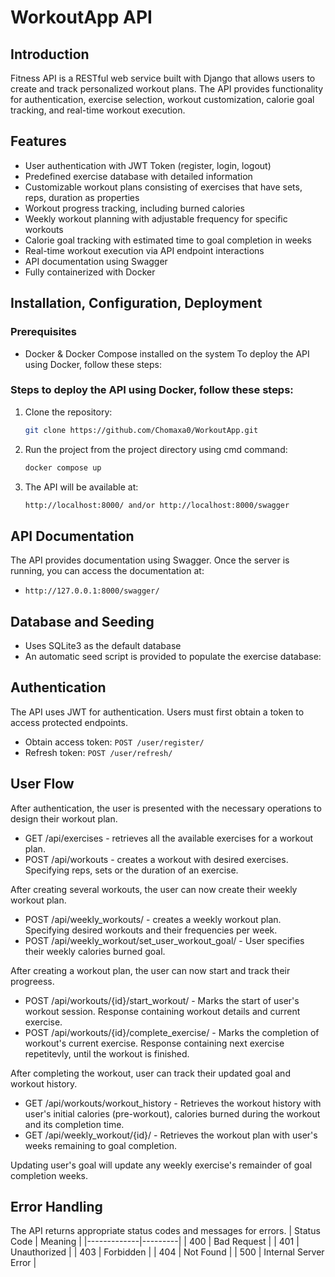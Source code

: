# WorkoutApp API

## Introduction
Fitness API is a RESTful web service built with Django that allows users to create and track personalized workout plans. The API provides functionality for authentication, exercise selection, workout customization, calorie goal tracking, and real-time workout execution.

## Features
- User authentication with JWT Token (register, login, logout)
- Predefined exercise database with detailed information
- Customizable workout plans consisting of exercises that have sets, reps, duration as properties
- Workout progress tracking, including burned calories
- Weekly workout planning with adjustable frequency for specific workouts
- Calorie goal tracking with estimated time to goal completion in weeks
- Real-time workout execution via API endpoint interactions
- API documentation using Swagger
- Fully containerized with Docker

## Installation, Configuration, Deployment
### Prerequisites
- Docker & Docker Compose installed on the system
To deploy the API using Docker, follow these steps:

### Steps to deploy the API using Docker, follow these steps:
1. Clone the repository:
   ```sh
   git clone https://github.com/Chomaxa0/WorkoutApp.git
   ```
2. Run the project from the project directory using cmd command:
   ```sh
   docker compose up
   ```
3. The API will be available at:
   ```sh
   http://localhost:8000/ and/or http://localhost:8000/swagger
   ```

## API Documentation
The API provides documentation using Swagger. Once the server is running, you can access the documentation at:
- `http://127.0.0.1:8000/swagger/`

## Database and Seeding
- Uses SQLite3 as the default database
- An automatic seed script is provided to populate the exercise database:

## Authentication
The API uses JWT for authentication. Users must first obtain a token to access protected endpoints.
- Obtain access token: `POST /user/register/`
- Refresh token: `POST /user/refresh/`

## User Flow
After authentication, the user is presented with the necessary operations to design their workout plan.

* GET /api/exercises - retrieves all the available exercises for a workout plan.
* POST /api/workouts - creates a workout with desired exercises. Specifying reps, sets or the duration of an exercise.

After creating several workouts, the user can now create their weekly workout plan. 

* POST /api/weekly_workouts/ - creates a weekly workout plan. Specifying desired workouts and their frequencies per week.
* POST /api/weekly_workout/set_user_workout_goal/ - User specifies their weekly calories burned goal.

After creating a workout plan, the user can now start and track their progreess.

* POST /api/workouts/{id}/start_workout/ - Marks the start of user's workout session. Response containing workout details and current exercise.
* POST /api/workouts/{id}/complete_exercise/ - Marks the completion of workout's current exercise. Response containing next exercise repetitevly, until the workout is finished.

After completing the workout, user can track their updated goal and workout history.

* GET /api/workouts/workout_history - Retrieves the workout history with user's initial calories (pre-workout), calories burned during the workout and its completion time.
* GET /api/weekly_workout/{id}/ - Retrieves the workout plan with user's weeks remaining to goal completion.

Updating user's goal will update any weekly exercise's remainder of goal completion weeks.

## Error Handling
The API returns appropriate status codes and messages for errors.
| Status Code | Meaning |
|-------------|---------|
| 400 | Bad Request |
| 401 | Unauthorized |
| 403 | Forbidden |
| 404 | Not Found |
| 500 | Internal Server Error |
